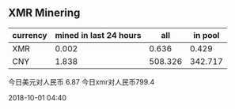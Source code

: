 ## XMR Minering

|currency|mined in last 24 hours|all|in pool|
|---|---|---|---|
|XMR|0.002|0.636|0.429|
|CNY|1.838|508.326|342.717|

今日美元对人民币 6.87	今日xmr对人民币799.4


2018-10-01 04:40